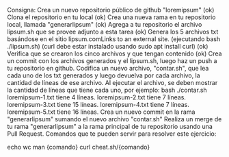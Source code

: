 Consigna:
Crea un nuevo repositorio público de github "loremipsum" (ok)
Clona el repositorio en tu local (ok)
Crea una nueva rama en tu repositorio local, llamada "generarlipsum" (ok)
Agrega a tu repositorio el archivo lipsum.sh que se provee adjunto a esta tarea (ok)
Genera los 5 archivos txt basándose en el sitio lipsum.comLinks to an external site. (ejecutando bash ./lipsum.sh) (curl debe estar instalado usando sudo apt install curl) (ok)
Verifica que se crearon los cinco archivos y que tengan contenido (ok)
Crea un commit con los archivos generados y el lipsum.sh, luego haz un push a tu repositorio en github.
Codifica un nuevo archivo, "contar.sh", que lea cada uno de los txt generados y luego devuelva por cada archivo, la cantidad de líneas de ese archivo.
Al ejecutar el archivo, se deben mostrar la cantidad de líneas que tiene cada uno, por ejemplo:
  bash ./contar.sh
  loremipsum-1.txt tiene 4 líneas.
  loremipsum-2.txt tiene 7 líneas.
  loremipsum-3.txt tiene 15 líneas.
  loremipsum-4.txt tiene 7 líneas.
  loremipsum-5.txt tiene 16 líneas.
Crea un nuevo commit en la rama "generarlipsum" sumando el nuevo archivo "contar.sh"
Realiza un merge de tu rama "generarlipsum" a la rama principal de tu repositorio usando una Pull Request.
Comandos que te pueden servir para resolver este ejercicio:

echo
wc
man {comando}
curl cheat.sh/{comando}